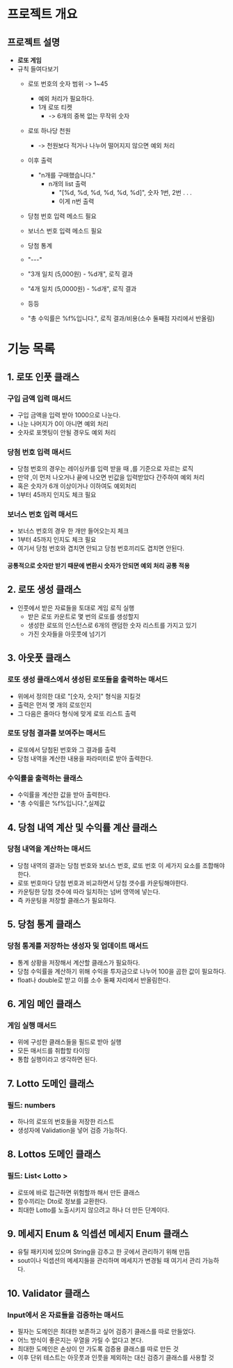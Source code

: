 # 프로젝트 개요

## 프로젝트 설명
- **로또 게임**
- 규칙 들여다보기
  - 로또 번호의 숫자 범위 -> 1~45
    - 예외 처리가 필요하다.
    - 1개 로또 티켓 
      - -> 6개의 중복 없는 무작위 숫자
  - 로또 하나당 천원 
    - -> 천원보다 적거나 나누어 떨어지지 않으면 예외 처리
  - 이후 출력 
    - "n개를 구매했습니다."
      - n개의 list 출력 
        - "[%d, %d, %d, %d, %d, %d]", 숫자 1번, 2번 . . .
        - 이게 n번 출력
  - 당첨 번호 입력 메소드 필요
  - 보너스 번호 입력 메소드 필요

  - 당첨 통계 
  - "---"
  - "3개 일치 (5,000원) - %d개", 로직 결과
  - "4개 일치 (5,0000원) - %d개", 로직 결과
  - 등등
  - "총 수익률은 %f%입니다.", 로직 결과/비용(소수 둘째점 자리에서 반올림)

# 기능 목록
## 1. 로또 인풋 클래스
### 구입 금액 입력 매서드
- 구입 금액을 입력 받아 1000으로 나눈다.
- 나눈 나머지가 0이 아니면 예외 처리
- 숫자로 포멧팅이 안될 경우도 예외 처리
### 당첨 번호 입력 매서드
- 당첨 번호의 경우는 레이싱카를 입력 받을 때 ,를 기준으로 자르는 로직
- 만약 ,이 먼저 나오거나 끝에 나오면 빈값을 입력받았다 간주하여 예외 처리
- 혹은 숫자가 6개 이상이거나 이하여도 예외처리
- 1부터 45까지 인지도 체크 필요
### 보너스 번호 입력 매서드
- 보너스 번호의 경우 한 개만 들어오는지 체크
- 1부터 45까지 인지도 체크 필요
- 여기서 당첨 번호와 겹치면 안되고 당첨 번호끼리도 겹치면 안된다.
#### 공통적으로 숫자만 받기 때문에 변환시 숫자가 안되면 예외 처리 공통 적용
## 2. 로또 생성 클래스
- 인풋에서 받은 자료들을 토대로 게임 로직 실행
  - 받은 로또 카운트로 몇 번의 로또를 생성할지
  - 생성한 로또의 인스턴스로 6개의 랜덤한 숫자 리스트를 가지고 있기
  - 가진 숫자들을 아웃풋에 넘기기
## 3. 아웃풋 클래스
### 로또 생성 클래스에서 생성된 로또들을 출력하는 매서드
- 위에서 정의한 대로 "[숫자, 숫자]" 형식을 지킬것
- 출력은 먼저 몆 개의 로또인지
- 그 다음은 줄마다 형식에 맞게 로또 리스트 출력
### 로또 당첨 결과를 보여주는 매서드
- 로또에서 당첨된 번호와 그 결과를 출력
- 당첨 내역을 계산한 내용을 파라미터로 받아 출력한다.
### 수익률을 출력하는 클래스
- 수익률을 계산한 값을 받아 출력한다.
- "총 수익률은 %f%입니다.",실제값
## 4. 당첨 내역 계산 및 수익률 계산 클래스
### 당첨 내역을 계산하는 매서드
- 당첨 내역의 결과는 당첨 번호와 보너스 번호, 로또 번호 이 세가지 요소를 조합해야한다.
- 로또 번호마다 당첨 번호과 비교하면서 당첨 갯수를 카운팅해야한다.
- 카운팅한 당첨 갯수에 따라 일치하는 넘버 영역에 넣는다. 
- 즉 카운팅을 저장할 클래스가 필요하다.
## 5. 당첨 통계 클래스
### 당첨 통계를 저장하는 생성자 및 업데이트 매서드
- 통계 상황을 저장해서 계산할 클래스가 필요하다.
- 당첨 수익률을 계산하기 위해 수익을 투자금으로 나누어 100을 곱한 값이 필요하다. 
- float나 double로 받고 이를 소수 둘째 자리에서 반올림한다.
## 6. 게임 메인 클래스
### 게임 실행 매서드
- 위에 구성한 클래스들을 필드로 받아 실행
- 모든 매서드를 취합할 타이밍
- 통합 실행이라고 생각하면 된다.
## 7. Lotto 도메인 클래스
### 필드: numbers
- 하나의 로또의 번호들을 저장한 리스트
- 생성자에 Validation을 넣어 검증 가능하다.
## 8. Lottos 도메인 클래스
### 필드: List< Lotto >
- 로또에 바로 접근하면 위험할까 해서 만든 클래스
- 함수끼리는 Dto로 정보를 교환한다.
- 최대한 Lotto를 노출시키지 않으려고 하나 더 만든 단계이다.
## 9. 메세지 Enum & 익셉션 메세지 Enum 클래스
- 유틸 패키지에 있으며 String을 감추고 한 곳에서 관리하기 위해 만듬
- sout이나 익셉션의 메세지들을 관리하며 메세지가 변경될 때 여기서 관리 가능하다.
## 10. Validator 클래스
### Input에서 온 자료들을 검증하는 매서드
- 필자는 도메인은 최대한 보존하고 싶어 검증기 클래스를 따로 만들었다.
- 어느 방식이 좋은지는 우열을 가릴 수 없다고 본다.
- 최대한 도메인은 손상이 안 가도록 검증용 클래스를 따로 만든 것
- 이후 단위 테스트는 아웃풋과 인풋을 제외하는 대신 검증기 클래스를 사용할 것